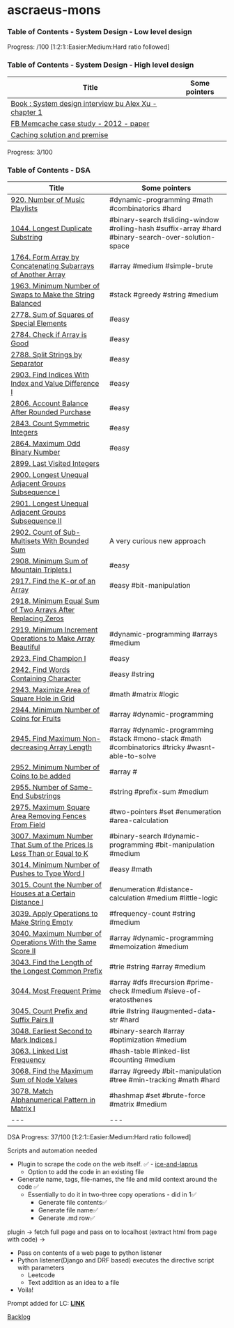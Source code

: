 # ascraeus-mons

### Table of Contents - System Design - Low level design

Progress: /100 [1:2:1::Easier:Medium:Hard ratio followed]

### Table of Contents - System Design - High level design

<!-- | --- | --- | -->
| Title | Some pointers |
| --- | --- |
| [Book : System design interview bu Alex Xu - chapter 1](./system-design/high-level-design/system-design-interview-by-alex-xu.md) | |
| [FB Memcache case study - 2012 - paper](./research/#sys-design/caching_solutions/FB_memcache_2012.pdf) | |
| [Caching solution and premise](./research/#sys-design/caching_solutions/index.md) | |
Progress: 3/100

### Table of Contents - DSA

<!-- | --- | --- | -->
| Title | Some pointers |
| --- | --- |
| [920. Number of Music Playlists](./dsa/leetcode/kuiperBelt/NumberOfMusicPlaylists.java) | #dynamic-programming #math #combinatorics #hard |
| [1044. Longest Duplicate Substring](./dsa/leetcode/kuiperBelt/LongestDuplicateSubstring.java) | #binary-search #sliding-window #rolling-hash #suffix-array #hard #binary-search-over-solution-space |
| [1764. Form Array by Concatenating Subarrays of Another Array](.dsa/leetcode/kuiperBelt/FormArrayByConcatenatingSubarraysOfAnotherArray.java) | #array #medium #simple-brute |
| [1963. Minimum Number of Swaps to Make the String Balanced](.dsa/leetcode/kuiperBelt/MinNumberOfSwapsToMakeStrBalanced.java) | #stack #greedy #string #medium |
| [2778. Sum of Squares of Special Elements](.dsa/leetcode/kuiperBelt/EasySetI.java) | #easy|
| [2784. Check if Array is Good](.dsa/leetcode/kuiperBelt/EasySetI.java) | #easy|
| [2788. Split Strings by Separator](.dsa/leetcode/kuiperBelt/EasySetI.java) | #easy|
| [2903. Find Indices With Index and Value Difference I](.dsa/leetcode/kuiperBelt/EasySetI.java) | #easy|
| [2806. Account Balance After Rounded Purchase](.dsa/leetcode/kuiperBelt/EasySetI.java) | #easy|
| [2843. Count Symmetric Integers](.dsa/leetcode/kuiperBelt/EasySetI.java) | #easy |
| [2864. Maximum Odd Binary Number](.dsa/leetcode/kuiperBelt/EasySetI.java) | #easy|
| [2899. Last Visited Integers](./dsa/leetcode/kuiperBelt/LastVisitedIntegers.java) | |
| [2900.  Longest Unequal Adjacent Groups Subsequence I](./dsa/leetcode/kuiperBelt/LongestUnequalAdjGroupsSubseqI.java) | |
| [2901.  Longest Unequal Adjacent Groups Subsequence II](./dsa/leetcode/kuiperBelt/LongestUnequalAdjGroupsSubseqII.java) | |
| [2902. Count of Sub-Multisets With Bounded Sum](./dsa/leetcode/kuiperBelt/CountOfSubMultisetsWithBoundedSum.java) | A very curious new approach |
| [2908. Minimum Sum of Mountain Triplets I](.dsa/leetcode/kuiperBelt/EasySetI.java) | #easy|
| [2917. Find the K-or of an Array](.dsa/leetcode/kuiperBelt/EasySetI.java) | #easy #bit-manipulation|
| [2918. Minimum Equal Sum of Two Arrays After Replacing Zeros](./dsa/leetcode/kuiperBelt/MinimumEqualSumOfTwoArraysAfterReplacingZeros.java) | |
| [2919. Minimum Increment Operations to Make Array Beautiful](.dsa/leetcode/kuiperBelt/MinoOfIncrementOperationsToMakeArrayBeautiful.java) | #dynamic-programming #arrays #medium|
| [2923. Find Champion I](.dsa/leetcode/kuiperBelt/EasySetI.java) | #easy|
| [2942. Find Words Containing Character](.dsa/leetcode/kuiperBelt/LeetcodeBiweekly118.java) | #easy #string |
| [2943. Maximize Area of Square Hole in Grid](.dsa/leetcode/kuiperBelt/LeetcodeBiweekly118.java) | #math #matrix #logic |
| [2944. Minimum Number of Coins for Fruits](.dsa/leetcode/kuiperBelt/LeetcodeBiweekly118.java) | #array #dynamic-programming |
| [2945. Find Maximum Non-decreasing Array Length](.dsa/leetcode/kuiperBelt/LeetcodeBiweekly118.java) | #array #dynamic-programming #stack #mono-stack #math #combinatorics #tricky #wasnt-able-to-solve |
| [2952. Minimum Number of Coins to be added](.dsa/leetcode/kuiperBelt/MinimumNumberOfCoinsToBeAdded.java) | #array # |
| [2955. Number of Same-End Substrings](.dsa/leetcode/kuiperBelt/NumberOfSameEndSubstrings.java) | #string #prefix-sum #medium |
| [2975. Maximum Square Area Removing Fences From Field](./dsa/leetcode/kuiperBelt/MaximumSquareAreaRemovingFencesFromField.java) | #two-pointers #set #enumeration #area-calculation |
| [3007. Maximum Number That Sum of the Prices Is Less Than or Equal to K](.dsa/leetcode/kuiperBelt/MaximumNumberSumPricesLessEqualK.java) | #binary-search #dynamic-programming #bit-manipulation #medium |
| [3014. Minimum Number of Pushes to Type Word I](./dsa/leetcode/kuiperBelt/ManimumNumberOfPushedToTypeWordI.java) | #easy #math |
| [3015. Count the Number of Houses at a Certain Distance I](./dsa/leetcode/kuiperBelt/CountNumberOfHousesAtCertainDistanceI.java) | #enumeration #distance-calculation #medium #little-logic |
| [3039. Apply Operations to Make String Empty](./dsa/leetcode/kuiperBelt/LastNonEmptyString.java) | #frequency-count #string #medium |
| [3040. Maximum Number of Operations With the Same Score II](./dsa/leetcode/kuiperBelt/MaximumNumberOfOperationsWithTheSameScoreII.java) | #array #dynamic-programming #memoization #medium |
| [3043. Find the Length of the Longest Common Prefix](./dsa/leetcode/kuiperBelt/LongestCommonPrefix.java) | #trie #string #array #medium |
| [3044. Most Frequent Prime](./dsa/leetcode/kuiperBelt/MostFrequentPrime.java) | #array #dfs #recursion #prime-check #medium #sieve-of-eratosthenes |
| [3045. Count Prefix and Suffix Pairs II](./dsa/leetcode/kuiperBelt/CountPrefixAndSuffixPairsII.java) | #trie #string #augmented-data-str #hard |
| [3048. Earliest Second to Mark Indices I](./dsa/leetcode/kuiperBelt/EarliestSecondToMarkIndicesI.java) | #binary-search #array #optimization #medium |
| [3063. Linked List Frequency](./dsa/leetcode/kuiperBelt/LinkedListFrequency.java) | #hash-table #linked-list #counting #medium |
| [3068. Find the Maximum Sum of Node Values](./dsa/leetcode/kuiperBelt/FindTheMaximumSumOfNodeValues.java) | #array #greedy #bit-manipulation #tree #min-tracking #math #hard || [3072. Distribute Elements Into Two Arrays II](./dsa/leetcode/kuiperBelt/DistributeElementsIntoTwoArraysII.java) | #avl-tree #binary-search-tree #simulation #hard |
| [3078. Match Alphanumerical Pattern in Matrix I](./dsa/leetcode/kuiperBelt/MatchAlphanumericalPatternInMatrixI.java) | #hashmap #set #brute-force #matrix #medium |
| --- | --- |

DSA Progress: 37/100  [1:2:1::Easier:Medium:Hard ratio followed]

Scripts and automation needed
- Plugin to scrape the code on the web itself. ✅ - [ice-and-laprus](https://github.com/everrover/ice-and-laprus/)
  - Option to add the code in an existing file
- Generate name, tags, file-names, the file and mild context around the code ✅
  - Essentially to do it in two-three copy operations - did in 1✅
    - Generate file contents✅
    - Generate file name✅
    - Generate .md row✅

plugin -> fetch full page and pass on to localhost 
(extract html from page with code) -> 

- Pass on contents of a web page to python listener
- Python listener(Django and DRF based) executes the directive script with parameters
  - Leetcode
  - Text addition as an idea to a file
- Voila!

Prompt added for LC: **<u>[LINK](./prompt_for_plugin_v1.md)</u>**

[Backlog](./backlog.md)